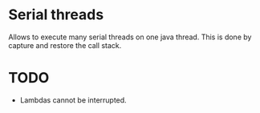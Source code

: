 # Serial threads

Allows to execute many serial threads on one java thread. This is done by capture and restore the call stack.

# TODO

   * Lambdas cannot be interrupted.
